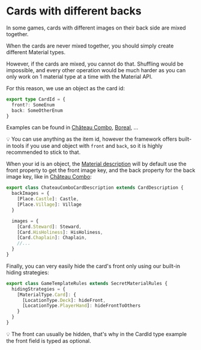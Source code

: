 # Cards with different backs

In some games, cards with different images on their back side are mixed together.

When the cards are never mixed together, you should simply create different Material types.

However, if the cards are mixed, you cannot do that. Shuffling would be impossible, and every other operation would be much harder as you can only work on 1 material type at a time with the Material API.

For this reason, we use an object as the card id:

```typescript
export type CardId = {
  front?: SomeEnum
  back: SomeOtherEnum
}
```

Examples can be found in [Château Combo](https://github.com/gamepark/chateau-combo/blob/main/rules/src/material/Card.ts#L90), [Boreal](https://github.com/gamepark/boreal/blob/main/rules/src/material/Card.ts#L77), ...

:bulb: You can use anything as the item id, however the framework offers built-in tools if you use and object with `front` and `back`, so it is highly recommended to stick to that.

When your id is an object, the [Material description](https://github.com/gamepark/react-game/blob/main/src/components/material/FlatMaterial/FlatMaterial.tsx) will by default use the front property to get the front image key, and the back property for the back image key, like in [Château Combo](https://github.com/gamepark/chateau-combo/blob/main/app/src/material/ChateauComboCardDescription.tsx):

```typescript
export class ChateauComboCardDescription extends CardDescription {
  backImages = {
    [Place.Castle]: Castle,
    [Place.Village]: Village
  }

  images = {
    [Card.Steward]: Steward,
    [Card.HisHoliness]: HisHoliness,
    [Card.Chaplain]: Chaplain,
    //...
  }
}
```

Finally, you can very easily hide the card's front only using our built-in hiding strategies:

```typescript
export class GameTemplateRules extends SecretMaterialRules {
  hidingStrategies = {
    [MaterialType.Card]: {
      [LocationType.Deck]: hideFront,
      [LocationType.PlayerHand]: hideFrontToOthers
    }
  }
}
```

:bulb: The front can usually be hidden, that's why in the CardId type example the front field is typed as optional.
